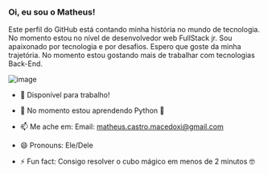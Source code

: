 ### Oi, eu sou o Matheus!

Este perfil do GitHub está contando minha história no mundo de tecnologia. No momento estou no nível de desenvolvedor web FullStack jr. Sou apaixonado por tecnologia e por desafios. Espero que goste da minha trajetória. No momento estou gostando mais de trabalhar com tecnologias Back-End.

![image](https://www.codewars.com/users/MatheusXI/badges/micro)

<!-- <img src="https://www.codewars.com/users/MatheusXI/badges/micro" />
 -->
- 🔭 Disponível para trabalho!

- 🌱 No momento estou aprendendo Python 🐍

- 📫 Me ache em: Email: matheus.castro.macedoxi@gmail.com

- 😄 Pronouns: Ele/Dele

- ⚡ Fun fact: Consigo resolver o cubo mágico em menos de 2 minutos 🤓


<!--

-->
